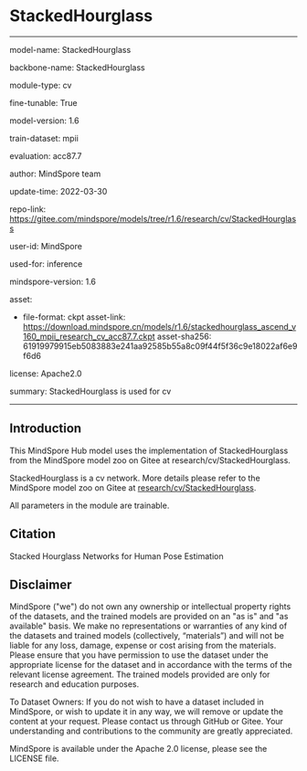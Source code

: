 # StackedHourglass

---

model-name: StackedHourglass

backbone-name: StackedHourglass

module-type: cv

fine-tunable: True

model-version: 1.6

train-dataset: mpii

evaluation: acc87.7

author: MindSpore team

update-time: 2022-03-30

repo-link: <https://gitee.com/mindspore/models/tree/r1.6/research/cv/StackedHourglass>

user-id: MindSpore

used-for: inference

mindspore-version: 1.6

asset:

-
    file-format: ckpt
    asset-link: <https://download.mindspore.cn/models/r1.6/stackedhourglass_ascend_v160_mpii_research_cv_acc87.7.ckpt>
    asset-sha256: 61919979915eb5083883e241aa92585b55a8c09f44f5f36c9e18022af6e9f6d6

license: Apache2.0

summary: StackedHourglass is used for cv

---

## Introduction

This MindSpore Hub model uses the implementation of StackedHourglass from the MindSpore model zoo on Gitee at research/cv/StackedHourglass.

StackedHourglass is a cv network. More details please refer to the MindSpore model zoo on Gitee at [research/cv/StackedHourglass](https://gitee.com/mindspore/models/blob/r1.6/research/cv/StackedHourglass/README_CN.md).

All parameters in the module are trainable.

## Citation

Stacked Hourglass Networks for Human Pose Estimation

## Disclaimer

MindSpore ("we") do not own any ownership or intellectual property rights of the datasets, and the trained models are provided on an "as is" and "as available" basis. We make no representations or warranties of any kind of the datasets and trained models (collectively, “materials”) and will not be liable for any loss, damage, expense or cost arising from the materials. Please ensure that you have permission to use the dataset under the appropriate license for the dataset and in accordance with the terms of the relevant license agreement. The trained models provided are only for research and education purposes.

To Dataset Owners: If you do not wish to have a dataset included in MindSpore, or wish to update it in any way, we will remove or update the content at your request. Please contact us through GitHub or Gitee. Your understanding and contributions to the community are greatly appreciated.

MindSpore is available under the Apache 2.0 license, please see the LICENSE file.

